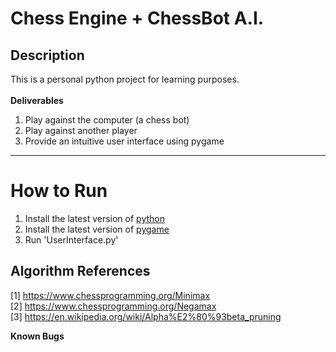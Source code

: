 # Chess Engine + ChessBot A.I.
## Description 
This is a personal python project for learning purposes. <br><br>
**Deliverables** <br>

1. Play against the computer (a chess bot)
2. Play against another player 
3. Provide an intuitive user interface using pygame

---

# How to Run
1. Install the latest version of [python](https://www.python.org/downloads/) 
2. Install the latest version of [pygame](https://www.pygame.org/download.shtml)
3. Run 'UserInterface.py'


## Algorithm References 
[1] https://www.chessprogramming.org/Minimax <br>
[2] https://www.chessprogramming.org/Negamax <br>
[3] https://en.wikipedia.org/wiki/Alpha%E2%80%93beta_pruning

**Known Bugs**


